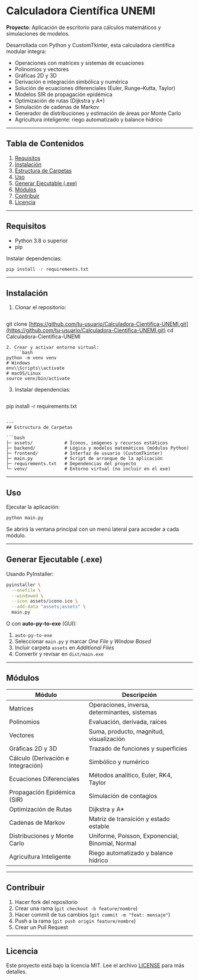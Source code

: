 # Calculadora Científica UNEMI

**Proyecto**: Aplicación de escritorio para cálculos matemáticos y simulaciones de modelos.

Desarrollada con Python y CustomTkinter, esta calculadora científica modular integra:

* Operaciones con matrices y sistemas de ecuaciones
* Polinomios y vectores
* Gráficas 2D y 3D
* Derivación e integración simbólica y numérica
* Solución de ecuaciones diferenciales (Euler, Runge–Kutta, Taylor)
* Modelos SIR de propagación epidémica
* Optimización de rutas (Dijkstra y A\*)
* Simulación de cadenas de Markov
* Generador de distribuciones y estimación de áreas por Monte Carlo
* Agricultura inteligente: riego automatizado y balance hídrico

---

## Tabla de Contenidos

1. [Requisitos](#requisitos)
2. [Instalación](#instalación)
3. [Estructura de Carpetas](#estructura-de-carpetas)
4. [Uso](#uso)
5. [Generar Ejecutable (.exe)](#generar-ejecutable-exe)
6. [Módulos](#módulos)
7. [Contribuir](#contribuir)
8. [Licencia](#licencia)

---

## Requisitos

* Python 3.8 o superior
* pip

Instalar dependencias:

```bash
pip install -r requirements.txt
```

---

## Instalación

1. Clonar el repositorio:

   ```bash
   ```

git clone [https://github.com/tu-usuario/Calculadora-Cientifica-UNEMI.git](https://github.com/tu-usuario/Calculadora-Cientifica-UNEMI.git)
cd Calculadora-Cientifica-UNEMI

````
2. Crear y activar entorno virtual:
   ```bash
python -m venv venv
# Windows
env\\Scripts\\activate
# macOS/Linux
source venv/bin/activate
````

3. Instalar dependencias:

   ```bash
   ```

pip install -r requirements.txt

````

---
## Estructura de Carpetas

```bash
├─ assets/            # Íconos, imágenes y recursos estáticos
├─ backend/           # Lógica y modelos matemáticos (módulos Python)
├─ frontend/          # Interfaz de usuario (CustomTkinter)
├─ main.py            # Script de arranque de la aplicación
├─ requirements.txt   # Dependencias del proyecto
└─ venv/              # Entorno virtual (no incluir en el exe)
````

---

## Uso

Ejecutar la aplicación:

```bash
python main.py
```

Se abrirá la ventana principal con un menú lateral para acceder a cada módulo.

---

## Generar Ejecutable (.exe)

Usando PyInstaller:

```bash
pyinstaller \
  --onefile \
  --windowed \
  --icon assets/icono.ico \
  --add-data "assets;assets" \
  main.py
```

O con **auto-py-to-exe** (GUI):

1. `auto-py-to-exe`
2. Seleccionar `main.py` y marcar *One File* y *Window Based*
3. Incluir carpeta `assets` en *Additional Files*
4. Convertir y revisar en `dist/main.exe`

---

## Módulos

| Módulo                             | Descripción                                      |
| ---------------------------------- | ------------------------------------------------ |
| Matrices                           | Operaciones, inversa, determinantes, sistemas    |
| Polinomios                         | Evaluación, derivada, raíces                     |
| Vectores                           | Suma, producto, magnitud, visualización          |
| Gráficas 2D y 3D                   | Trazado de funciones y superficies               |
| Cálculo (Derivación e Integración) | Simbólico y numérico                             |
| Ecuaciones Diferenciales           | Métodos analítico, Euler, RK4, Taylor            |
| Propagación Epidémica (SIR)        | Simulación de contagios                          |
| Optimización de Rutas              | Dijkstra y A\*                                   |
| Cadenas de Markov                  | Matriz de transición y estado estable            |
| Distribuciones y Monte Carlo       | Uniforme, Poisson, Exponencial, Binomial, Normal |
| Agricultura Inteligente            | Riego automatizado y balance hídrico             |

---

## Contribuir

1. Hacer fork del repositorio
2. Crear una rama (`git checkout -b feature/nombre`)
3. Hacer commit de tus cambios (`git commit -m "feat: mensaje"`)
4. Push a la rama (`git push origin feature/nombre`)
5. Crear un Pull Request

---

## Licencia

Este proyecto está bajo la licencia MIT. Lee el archivo [LICENSE](LICENSE) para más detalles.
